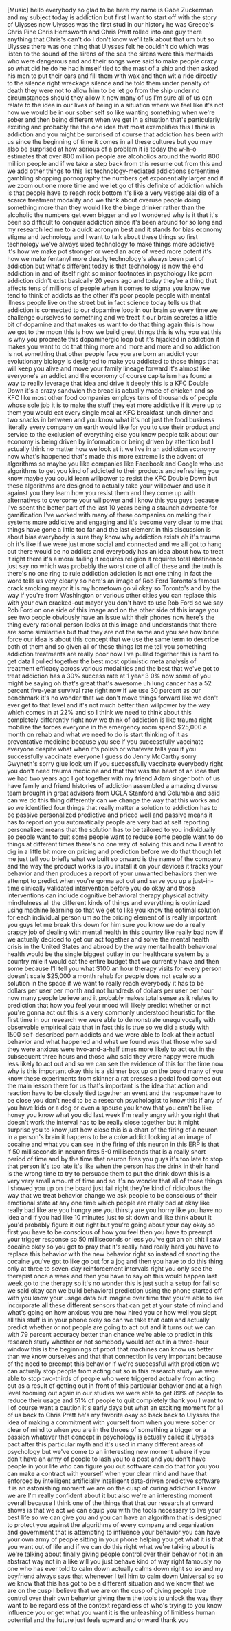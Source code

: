 
[Music]
hello everybody so glad to be here my
name is Gabe Zuckerman and my subject
today is addiction but first I want to
start off with the story of Ulysses now
Ulysses was the first stud in our
history he was Greece&#39;s Chris Pine Chris
Hemsworth and Chris Pratt rolled into
one guy there anything that Chris&#39;s
can&#39;t do I don&#39;t know we&#39;ll talk about
that um but so Ulysses there was one
thing that Ulysses felt he couldn&#39;t do
which was listen to the sound of the
sirens of the sea the sirens were this
mermaids who were dangerous and and
their songs were said to make people
crazy so what did he do he had himself
tied to the mast of a ship and then
asked his men to put their ears and fill
them with wax and then wit a ride
directly to the silence right wreckage
silence and he told them under penalty
of death they were not to allow him to
be let go from the ship under no
circumstances should they allow it now
many of us I&#39;m sure all of us can relate
to the idea in our lives of being in a
situation where we feel like it&#39;s not
how we would be in our sober self so
like wanting something when we&#39;re sober
and then being different when we get in
a situation that&#39;s particularly exciting
and probably the the one idea that most
exemplifies this I think is addiction
and you might be surprised of course
that addiction has been with us since
the beginning of time it comes in all
these cultures but you may also be
surprised at how serious of a problem it
is today the w-h-o estimates that over
800 million people are alcoholics around
the world 800 million people and if we
take a step back from this resume out
from this and we add other things to
this list technology-mediated addictions
screentime gambling shopping pornography
the numbers get exponentially larger and
if we zoom out one more time and we let
go of this definite
of addiction which is that people have
to reach rock bottom it&#39;s like a very
vestige alai dia
of a scarce treatment modality and we
think about overuse people doing
something more than they would like the
binge drinker rather than the alcoholic
the numbers get even bigger and so I
wondered why is it that it&#39;s been so
difficult to conquer addiction since
it&#39;s been around for so long and my
research led me to a quick acronym best
and it stands for bias economy stigma
and technology and I want to talk about
these things so first technology we&#39;ve
always used technology to make things
more addictive it&#39;s how we make pot
stronger or weed an acre of weed more
potent it&#39;s how we make fentanyl more
deadly technology&#39;s always been part of
addiction but what&#39;s different today is
that technology is now the end addiction
in and of itself right so minor
footnotes in psychology like porn
addiction didn&#39;t exist basically 20
years ago and today they&#39;re a thing that
affects tens of millions of people when
it comes to stigma you know we tend to
think of addicts as the other it&#39;s poor
people people with mental illness people
live on the street but in fact science
today tells us that addiction is
connected to our dopamine loop in our
brain so every time we challenge
ourselves to something and we treat it
our brain secretes a little bit of
dopamine and that makes us want to do
that thing again this is how we got to
the moon this is how we build great
things this is why you eat this is why
you procreate this dopaminergic loop but
it&#39;s hijacked in addiction it makes you
want to do that thing more and more and
more and so addiction is not something
that other people face you are born an
addict your evolutionary biology is
designed to make you addicted to those
things that will keep you alive and move
your family lineage forward it&#39;s almost
like everyone&#39;s an addict and the
economy of course capitalism has found a
way to really leverage that idea and
drive it deeply this is a KFC Double
Down it&#39;s a crazy sandwich the bread is
actually made of chicken
and so KFC like most other food
companies employs tens of thousands of
people whose sole job it is to make the
stuff they eat more addictive if it were
up to them you would eat every single
meal at KFC breakfast lunch dinner and
two snacks in between and you know what
it&#39;s not just the food business
literally every company on earth would
like for you to use their product and
service to the exclusion of everything
else you know people talk about our
economy is being driven by information
or being driven by attention but I
actually think no matter how we look at
it we live in an addiction economy now
what&#39;s happened that&#39;s made this more
extreme is the advent of algorithms so
maybe you like companies like Facebook
and Google who use algorithms to get you
kind of addicted to their products and
refreshing you know maybe you could
learn willpower to resist the KFC Double
Down but these algorithms are designed
to actually take your willpower and use
it against you they learn how you resist
them and they come up with alternatives
to overcome your willpower and I know
this you guys because I&#39;ve spent the
better part of the last 10 years being a
staunch advocate for gamification I&#39;ve
worked with many of these companies on
making their systems more addictive and
engaging and it&#39;s become very clear to
me that things have gone a little too
far and the last element in this
discussion is about bias everybody is
sure they know why addiction exists oh
it&#39;s trauma oh it&#39;s like if we were just
more social and connected and we all got
to hang out there would be no addicts
and everybody has an idea about how to
treat it right there it&#39;s a moral
failing it requires religion it requires
total abstinence just say no which was
probably the worst one of all of these
and the truth is there&#39;s no one ring to
rule addiction addiction is not one
thing in fact the word tells us very
clearly so here&#39;s an image of Rob Ford
Toronto&#39;s famous crack smoking mayor it
is my hometown go vi okay so
Toronto&#39;s and by the way if you&#39;re from
Washington or various other cities you
can replace this with your own
cracked-out mayor you don&#39;t have to use
Rob Ford
so we say Rob Ford on one side of this
image and on the other side of this
image you see two people obviously have
an issue with their phones now here&#39;s
the thing every rational person looks at
this image and understands that there
are some similarities but that they are
not the same and you see how brute force
our idea is about this concept that we
use the same term to describe both of
them and so given all of these things
let me tell you something addiction
treatments are really poor now I&#39;ve
pulled together this is hard to get data
I pulled together the best most
optimistic meta analysis of treatment
efficacy across various modalities and
the best that we&#39;ve got to treat
addiction has a 30% success rate at 1
year 3 0% now some of you might be
saying oh that&#39;s great that&#39;s awesome uh
lung cancer has a 52 percent five-year
survival rate right now if we use 30
percent as our benchmark it&#39;s no wonder
that we don&#39;t move things forward like
we don&#39;t ever get to that level and it&#39;s
not much better than willpower by the
way which comes in at 22% and so I think
we need to think about this completely
differently right now we think of
addiction is like trauma right mobilize
the forces everyone in the emergency
room spend $25,000 a month on rehab and
what we need to do is start thinking of
it as preventative medicine because you
see if you successfully vaccinate
everyone despite what when it&#39;s polish
or whatever tells you if you
successfully vaccinate everyone I guess
do Jenny McCarthy sorry Gwyneth&#39;s sorry
glue look um if you successfully
vaccinate everybody right
you don&#39;t need trauma medicine and that
that was the heart of an idea that we
had two years ago I got together with my
friend Adam singer both of us have
family and friend histories of addiction
assembled a amazing diverse team brought
in great advisors from UCLA Stanford and
Columbia and said can we do this thing
differently can we change the way that
this works and so we identified four
things that really matter a solution to
addiction has to be passive personalized
predictive and priced well and passive
means it has to report on you
automatically people are very bad at
self reporting personalized means that
the solution has to be tailored to you
individually so
people want to quit some people want to
reduce some people want to do things at
different times there&#39;s no one way of
solving this and now I want to dig in a
little bit more on pricing and
prediction before we do that though let
me just tell you briefly what we built
so onward is the name of the company and
the way the product works is you install
it on your devices it tracks your
behavior and then produces a report of
your unwanted behaviors then we attempt
to predict when you&#39;re gonna act out and
serve you up a just-in-time clinically
validated intervention before you do
okay and those interventions can include
cognitive behavioral therapy physical
activity mindfulness all the different
kinds of things and everything is
optimized using machine learning so that
we get to like you know the optimal
solution for each individual person um
so the pricing element of is really
important you guys let me break this
down for him sure you know we do a
really crappy job of dealing with mental
health in this country like really bad
now if we actually decided to get our
act together and solve the mental health
crisis in the United States and abroad
by the way mental health behavioral
health would be the single biggest
outlay in our healthcare system by a
country mile it would eat the entire
budget that we currently have and then
some because I&#39;ll tell you what $100 an
hour therapy visits for every person
doesn&#39;t scale $25,000 a month rehab for
people does not scale so a solution in
the space if we want to really reach
everybody it has to be dollars per user
per month and not hundreds of dollars
per user per hour now many people
believe and it probably makes total
sense as it relates to prediction that
how you feel your mood will likely
predict whether or not you&#39;re gonna act
out this is a very commonly understood
heuristic for the first time in our
research we were able to demonstrate
unequivocally with observable empirical
data that in fact this is true so we did
a study with 1500 self-described porn
addicts and we were able to look at
their actual behavior and what happened
and what we found was that those who
said they were anxious were
two-and-a-half times more likely to act
out in the subsequent three hours and
those who said they were happy were much
less likely to act out and so we can see
the evidence of this for the
time now why is this important okay this
is a skinner box up on the board many of
you know these experiments from skinner
a rat presses a pedal food comes out the
main lesson there for us that&#39;s
important is the idea that action and
reaction have to be closely tied
together an event and the response have
to be close you don&#39;t need to be a
research psychologist to know this if
any of you have kids or a dog or even a
spouse you know that you can&#39;t be like
honey you know what you did last week
I&#39;m really angry with you right that
doesn&#39;t work the interval has to be
really close together but it might
surprise you to know just how close this
is a chart of the firing of a neuron in
a person&#39;s brain it happens to be a coke
addict looking at an image of cocaine
and what you can see in the firing of
this neuron in this ERP is that if 50
milliseconds in neuron fires 5-0
milliseconds that is a really short
period of time and by the time that
neuron fires you guys it&#39;s too late to
stop that person it&#39;s too late it&#39;s like
when the person has the drink in their
hand is the wrong time to try to
persuade them to put the drink down this
is a very very small amount of time and
so it&#39;s no wonder that all of those
things I showed you up on the board just
fail right they&#39;re kind of ridiculous
the way that we treat behavior change we
ask people to be conscious of their
emotional state at any one time which
people are really bad at okay like
really bad like are you hungry are you
thirsty are you horny like you have no
idea and if you had like 10 minutes just
to sit down and like think about it
you&#39;d probably figure it out right but
you&#39;re going about your day okay so
first you have to be conscious of how
you feel then you have to preempt your
trigger response so 50 milliseconds or
less you&#39;ve got an oh shit I saw cocaine
okay so you got to pray that it&#39;s really
hard really hard you have to replace
this behavior with the new behavior
right so instead of snorting the cocaine
you&#39;ve got to like go out for a jog and
then you have to do this thing only at
three to seven-day reinforcement
intervals right you only see the
therapist once a week and then you have
to say oh this would happen last week go
to the therapy so it&#39;s no wonder this is
just such a setup for fail so we said
okay can we build behavioral prediction
using the phone started off with you
know your usage data but imagine over
time that you&#39;re able to like
incorporate all these different sensors
that can get at your state of mind and
what&#39;s going on how anxious you are how
hired you or how well you slept all this
stuff is in your phone okay so can we
take that data and actually predict
whether or not people are going to act
out and it turns out we can with 79
percent accuracy better than chance
we&#39;re able to predict in this research
study whether or not somebody would act
out in a three-hour window this is the
beginnings of proof that machines can
know us better than we know ourselves
and that that connection is very
important because of the need to preempt
this behavior if we&#39;re successful with
prediction we can actually stop people
from acting out so in this research
study we were able to stop two-thirds of
people who were triggered actually from
acting out as a result of getting out in
front of this particular behavior and at
a high level zooming out again in our
studies we were able to get 89% of
people to reduce their usage and 51% of
people to quit completely thank you I
want to I of course want a caution it&#39;s
early days but what an exciting moment
for all of us back to Chris Pratt he&#39;s
my favorite okay so back back to Ulysses
the idea of making a commitment with
yourself from when you were sober or
clear of mind to when you are in the
throes of something a trigger or a
passion whatever that concept in
psychology is actually called it Ulysses
pact after this particular myth and it&#39;s
used in many different areas of
psychology but we&#39;ve come to an
interesting new moment where if you
don&#39;t have an army of people to lash you
to a post and you don&#39;t have people in
your life who can figure you out
software can do that for you you can
make a contract with yourself when your
clear mind and have that enforced by
intelligent artificially intelligent
data-driven predictive software it is an
astonishing moment we are on the cusp of
curing addiction I know we are I&#39;m
really confident about it but also we&#39;re
an interesting moment overall because I
think one of the things that that our
research at onward shows is that we act
we can equip you with the tools
necessary to live your best life so we
can give you and you can have an
algorithm that is designed to protect
you against the algorithms of every
company and organization and government
that is attempting to influence your
behavior you can have your own army of
people sitting in your phone helping you
get what it is that you want out of life
and if we can do this right what we&#39;re
talking about is we&#39;re talking about
finally giving people control over their
behavior not in an abstract way not in a
like will you just behave kind of way
right famously no one who has ever told
to calm down actually calms down right
so so and my boyfriend always says that
whenever I tell him to calm down
Universal so so we know that this has
got to be a different situation and we
know that we are on the cusp I believe
that we are on the cusp of giving people
true control over their own behavior
giving them the tools to unlock the way
they want to be regardless of the
context regardless of who&#39;s trying to
you know influence you or get what you
want
it is the unleashing of limitless human
potential and the future just feels
upward and onward thank you
